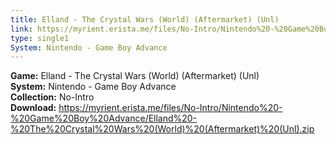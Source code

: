 ```yaml
---
title: Elland - The Crystal Wars (World) (Aftermarket) (Unl)
link: https://myrient.erista.me/files/No-Intro/Nintendo%20-%20Game%20Boy%20Advance/Elland%20-%20The%20Crystal%20Wars%20(World)%20(Aftermarket)%20(Unl).zip
type: single1
System: Nintendo - Game Boy Advance
---
```

<b>Game:</b> Elland - The Crystal Wars (World) (Aftermarket) (Unl)<br>
<b>System:</b> Nintendo - Game Boy Advance<br>
<b>Collection:</b> No-Intro<br>
<b>Download:</b> https://myrient.erista.me/files/No-Intro/Nintendo%20-%20Game%20Boy%20Advance/Elland%20-%20The%20Crystal%20Wars%20(World)%20(Aftermarket)%20(Unl).zip